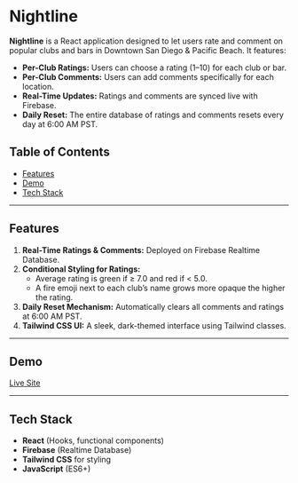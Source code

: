 # Nightline

**Nightline** is a React application designed to let users rate and comment on popular clubs and bars in Downtown San Diego & Pacific Beach. It features:

- **Per-Club Ratings:** Users can choose a rating (1–10) for each club or bar.
- **Per-Club Comments:** Users can add comments specifically for each location.
- **Real-Time Updates:** Ratings and comments are synced live with Firebase.
- **Daily Reset:** The entire database of ratings and comments resets every day at 6:00 AM PST.

## Table of Contents

- [Features](#features)  
- [Demo](#demo)  
- [Tech Stack](#tech-stack)

---

## Features

1. **Real-Time Ratings & Comments:** Deployed on Firebase Realtime Database.  
2. **Conditional Styling for Ratings:**  
   - Average rating is green if ≥ 7.0 and red if < 5.0.  
   - A fire emoji next to each club’s name grows more opaque the higher the rating.  
3. **Daily Reset Mechanism:** Automatically clears all comments and ratings at 6:00 AM PST.  
4. **Tailwind CSS UI:** A sleek, dark-themed interface using Tailwind classes.  

---

## Demo

[Live Site](https://thomascaneday.github.io/nightline/)

---

## Tech Stack

- **React** (Hooks, functional components)
- **Firebase** (Realtime Database)
- **Tailwind CSS** for styling
- **JavaScript** (ES6+)
